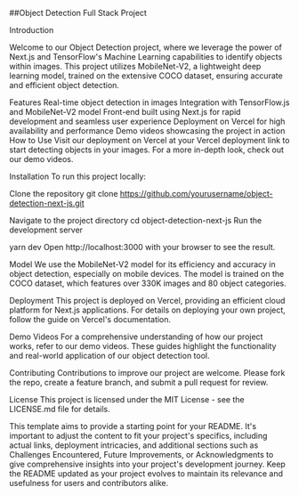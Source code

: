 ##Object Detection Full Stack Project

Introduction

Welcome to our Object Detection project, where we leverage the power of Next.js and TensorFlow's Machine Learning capabilities to identify objects within images. This project utilizes MobileNet-V2, a lightweight deep learning model, trained on the extensive COCO dataset, ensuring accurate and efficient object detection.

Features
Real-time object detection in images
Integration with TensorFlow.js and MobileNet-V2 model
Front-end built using Next.js for rapid development and seamless user experience
Deployment on Vercel for high availability and performance
Demo videos showcasing the project in action
How to Use
Visit our deployment on Vercel at your Vercel deployment link to start detecting objects in your images. For a more in-depth look, check out our demo videos.

Installation
To run this project locally:

Clone the repository
git clone https://github.com/yourusername/object-detection-next-js.git

Navigate to the project directory
cd object-detection-next-js
Run the development server

yarn dev
Open http://localhost:3000 with your browser to see the result.


Model
We use the MobileNet-V2 model for its efficiency and accuracy in object detection, especially on mobile devices. The model is trained on the COCO dataset, which features over 330K images and 80 object categories.

Deployment
This project is deployed on Vercel, providing an efficient cloud platform for Next.js applications. For details on deploying your own project, follow the guide on Vercel's documentation.

Demo Videos
For a comprehensive understanding of how our project works, refer to our demo videos. These guides highlight the functionality and real-world application of our object detection tool.

Contributing
Contributions to improve our project are welcome. Please fork the repo, create a feature branch, and submit a pull request for review.

License
This project is licensed under the MIT License - see the LICENSE.md file for details.

This template aims to provide a starting point for your README. It's important to adjust the content to fit your project's specifics, including actual links, deployment intricacies, and additional sections such as Challenges Encountered, Future Improvements, or Acknowledgments to give comprehensive insights into your project's development journey. Keep the README updated as your project evolves to maintain its relevance and usefulness for users and contributors alike.
